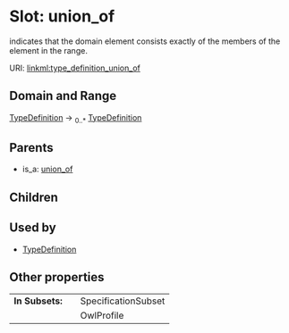 
# Slot: union_of


indicates that the domain element consists exactly of the members of the element in the range.

URI: [linkml:type_definition_union_of](https://w3id.org/linkml/type_definition_union_of)


## Domain and Range

[TypeDefinition](TypeDefinition.md) &#8594;  <sub>0..\*</sub> [TypeDefinition](TypeDefinition.md)

## Parents

 *  is_a: [union_of](union_of.md)

## Children


## Used by

 * [TypeDefinition](TypeDefinition.md)

## Other properties

|  |  |  |
| --- | --- | --- |
| **In Subsets:** | | SpecificationSubset |
|  | | OwlProfile |

